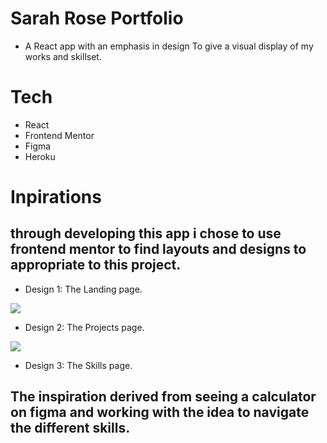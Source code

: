 # Sarah Rose Portfolio

- A React app with an emphasis in design To give a visual display of my works and skillset.


# Tech 

- React 
- Frontend Mentor
- Figma
- Heroku

# Inpirations

## through developing this app i chose to use frontend mentor to find layouts and designs to appropriate to this project.

- Design 1: The Landing page.

![](https://res.cloudinary.com/dz209s6jk/image/upload/v1652196944/Challenges/ky6ht7ip4ptxw6b4hmaz.jpg)

- Design 2: The Projects page.

![](https://res.cloudinary.com/dz209s6jk/image/upload/v1633619532/Challenges/bognvsqd34ueowkompeh.jpg)


- Design 3: The Skills page.

## The inspiration derived from seeing a calculator on figma and working with the idea to navigate the different skills. 